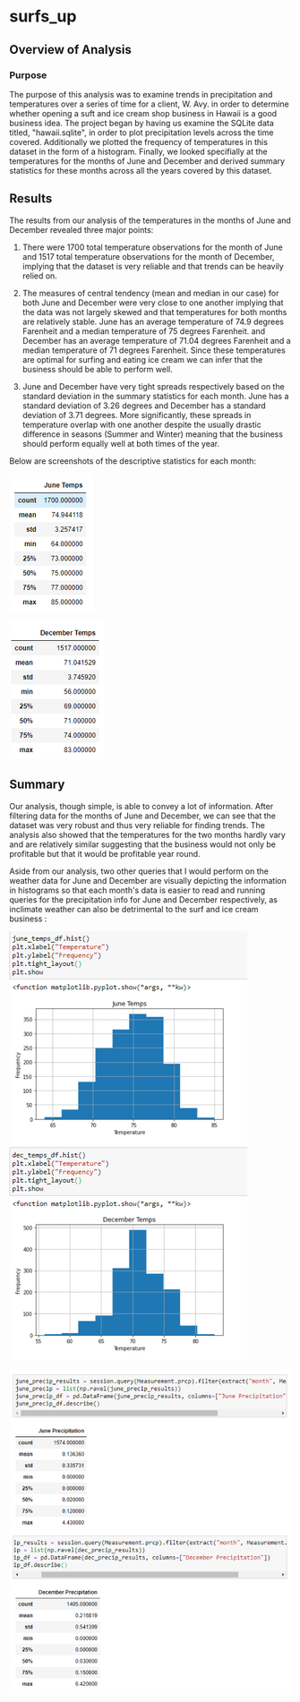 # surfs_up

## Overview of Analysis

### Purpose

The purpose of this analysis was to examine trends in precipitation and temperatures over a series of time for a client, W. Avy. in order to determine whether opening a suft and ice cream shop business in Hawaii is a good business idea. The project began by having us examine the SQLite data titled, "hawaii.sqlite", in order to plot precipitation levels across the time covered. Additionally we plotted the frequency of temperatures in this dataset in the form of a histogram. Finally, we looked specifially at the temperatures for the months of June and December and derived summary statistics for these months across all the years covered by this dataset.

## Results

The results from our analysis of the temperatures in the months of June and December revealed three major points:

1. There were 1700 total temperature observations for the month of June and 1517 total temperature observations for the month of December, implying that the dataset is very reliable and that trends can be heavily relied on.

2. The measures of central tendency (mean and median in our case) for both June and December were very close to one another implying that the data was not largely skewed and that temperatures for both months are relatively stable. June has an average temperature of 74.9 degrees Farenheit and a median temperature of 75 degrees Farenheit. and December has an average temperature of 71.04 degrees Farenheit and a median temperature of 71 degrees Farenheit. Since these temperatures are optimal for surfing and eating ice cream we can infer that the business should be able to perform well.

3. June and December have very tight spreads respectively based on the standard deviation in the summary statistics for each month. June has a standard deviation of 3.26 degrees and December has a standard deviation of 3.71 degrees. More significantly, these spreads in temperature overlap with one another despite the usually drastic difference in seasons (Summer and Winter) meaning that the business should perform equally well at both times of the year.

Below are screenshots of the descriptive statistics for each month:

![June Stats](https://github.com/josem279/surfs_up/blob/master/June_stats.PNG)

![December Stats](https://github.com/josem279/surfs_up/blob/master/December_stats.PNG)

## Summary

Our analysis, though simple, is able to convey a lot of information. After filtering data for the months of June and December, we can see that the dataset was very robust and thus very reliable for finding trends. The analysis also showed that the temperatures for the two months hardly vary and are relatively similar suggesting that the business would not only be profitable but that it would be profitable year round.

Aside from our analysis, two other queries that I would perform on the weather data for June and December are visually depicting the information in histograms so that each month's data is easier to read and running queries for the precipitation info for June and December respectively, as inclimate weather can also be detrimental to the surf and ice cream business :

![Histograms](https://github.com/josem279/surfs_up/blob/master/June_Dec_Hist.PNG)

![Precipitation Info:](https://github.com/josem279/surfs_up/blob/master/Jun_Dec_Precip_Results.PNG)